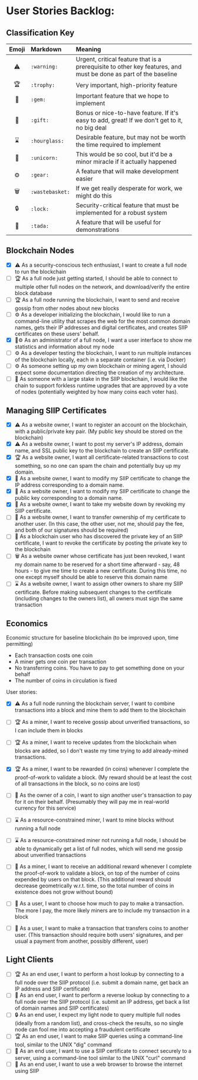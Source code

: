 # User Stories Backlog:

## Classification Key
| Emoji             | Markdown              | Meaning |
| :---------------: | :-------------------- | :------ |
| :warning:         | `:warning:`           | Urgent, critical feature that is a prerequisite to other key features, and must be done as part of the baseline |
| :trophy:          | `:trophy:`            | Very important, high-priority feature |
| :gem:             | `:gem:`               | Important feature that we hope to implement |
| :gift:            | `:gift:`              | Bonus or nice-to-have feature. If it's easy to add, great! If we don't get to it, no big deal |
| :hourglass:       | `:hourglass:`         | Desirable feature, but may not be worth the time required to implement |
| :unicorn:         | `:unicorn:`           | This would be so cool, but it'd be a minor miracle if it actually happened |
| :gear:            | `:gear:`              | A feature that will make development easier |
| :wastebasket:     | `:wastebasket:`       | If we get really desperate for work, we might do this |
| :lock:            | `:lock:`              | Security-critical feature that must be implemented for a robust system |
| :tada:            | `:tada:`              | A feature that will be useful for demonstrations |

## Blockchain Nodes
- [X] :warning: As a security-conscious tech enthusiast, I want to create a full node to run the blockchain
- [ ] :trophy: As a full node just getting started, I should be able to connect to multiple other full nodes on the network, and download/verify the entire block database
- [ ] :trophy: As a full node running the blockchain, I want to send and receive gossip from other nodes about new blocks
- [ ] :gear: As a developer initializing the blockchain, I would like to run a command-line utility that scrapes the web for the most common domain names, gets their IP addresses and digital certificates, and creates SIIP certificates on these users' behalf.
- [X] :tada::gear: As an administrator of a full node, I want a user interface to show me statistics and information about my node
- [ ] :gear: As a developer testing the blockchain, I want to run multiple instances of the blockchain locally, each in a separate container (i.e. via Docker)
- [ ] :gear: As someone setting up my own blockchain or mining agent, I should expect some documentation directing the creation of my architecture.
- [ ] :gift: As someone with a large stake in the SIIP blockchain, I would like the chain to support forkless runtime upgrades that are approved by a vote of nodes (potentially weighted by how many coins each voter has).

## Managing SIIP Certificates
- [X] :warning: As a website owner, I want to register an account on the blockchain, with a public/private key pair. (My public key should be stored on the blockchain)
- [X] :warning: As a website owner, I want to post my server's IP address, domain name, and SSL public key to the blockchain to create an SIIP certificate.
- [X] :trophy: As a website owner, I want all certificate-related transactions to cost something, so no one can spam the chain and potentially buy up my domain.
- [X] :gem: As a website owner, I want to modify my SIIP certificate to change the IP address corresponding to a domain name.
- [X] :gem: As a website owner, I want to modify my SIIP certificate to change the public key corresponding to a domain name.
- [X] :gem: As a website owner, I want to take my website down by revoking my SIIP certificate.
- [ ] :gift: As a website owner, I want to transfer ownership of my certificate to another user. (In this case, the other user, not me, should pay the fee, and both of our signatures should be required)
- [ ] :gift: As a blockchain user who has discovered the private key of an SIIP certificate, I want to revoke the certificate by posting the private key to the blockchain
- [ ] :wastebasket: As a website owner whose certificate has just been revoked, I want my domain name to be reserved for a short time afterward - say, 48 hours - to give me time to create a new certificate. During this time, no one except myself should be able to reserve this domain name
- [ ] :hourglass: As a website owner, I want to assign other owners to share my SIIP certificate. Before making subsequent changes to the certificate (including changes to the owners list), all owners must sign the same transaction

## Economics
Economic structure for baseline blockchain (to be improved upon, time permitting)
- Each transaction costs one coin
- A miner gets one coin per transaction
- No transferring coins. You have to pay to get something done on your behalf
- The number of coins in circulation is fixed

User stories:
- [X] :warning: As a full node running the blockchain server, I want to combine transactions into a block and mine them to add them to the blockchain
- [ ] :trophy: As a miner, I want to receive gossip about unverified transactions, so I can include them in blocks
- [ ] :trophy: As a miner, I want to receive updates from the blockchain when blocks are added, so I don't waste my time trying to add already-mined transactions.
- [X] :trophy: As a miner, I want to be rewarded (in coins) whenever I complete the proof-of-work to validate a block. (My reward should be at least the cost of all transactions in the block, so no coins are lost)
- [ ] :gem: As the owner of a coin, I want to sign another user's transaction to pay for it on their behalf. (Presumably they will pay me in real-world currency for this service)
- [ ] :hourglass: As a resource-constrained miner, I want to mine blocks without running a full node
- [ ] :hourglass: As a resource-constrained miner not running a full node, I should be able to dynamically get a list of full nodes, which will send me gossip about unverified transactions
- [ ] :gift: As a miner, I want to receive an additional reward whenever I complete the proof-of-work to validate a block, on top of the number of coins expended by users on that block. (This additional reward should decrease geometrically w.r.t. time, so the total number of coins in existence does not grow without bound)
- [ ] :gift: As a user, I want to choose how much to pay to make a transaction. The more I pay, the more likely miners are to include my transaction in a block
- [ ] :gift: As a user, I want to make a transaction that transfers coins to another user. (This transaction should require both users' signatures, and per usual a payment from another, possibly different, user)


## Light Clients
- [ ] :trophy: As an end user, I want to perform a host lookup by connecting to a full node over the SIIP protocol (i.e. submit a domain name, get back an IP address and SIIP certificate)
- [ ] :gift: As an end user, I want to perform a reverse lookup by connecting to a full node over the SIIP protocol (i.e. submit an IP address, get back a list of domain names and SIIP certificates)
- [ ] :lock: As an end user, I expect my light node to query multiple full nodes (ideally from a random list), and cross-check the results, so no single node can fool me into accepting a fraudulent certificate
- [ ] :trophy: As an end user, I want to make SIIP queries using a command-line tool, similar to the UNIX "dig" command
- [ ] :gem: As an end user, I want to use a SIIP certificate to connect securely to a server, using a command-line tool similar to the UNIX "curl" command
- [ ] :unicorn: As an end user, I want to use a web browser to browse the internet using SIIP
